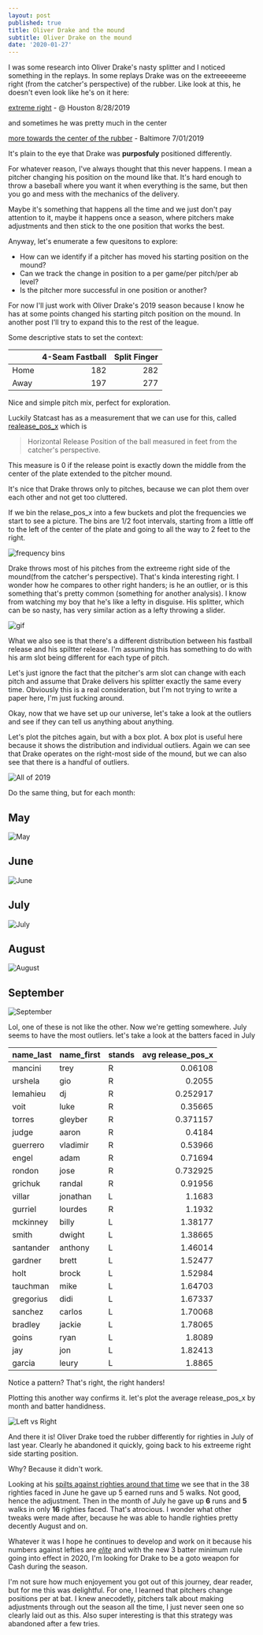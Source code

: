 ```yaml
---
layout: post
published: true
title: Oliver Drake and the mound
subtitle: Oliver Drake on the mound
date: '2020-01-27'
---
```


I was some research into Oliver Drake's nasty splitter and I noticed something in the replays. In some replays Drake was on the extreeeeeme right (from the catcher's perspective) of the rubber. Like look at this, he doesn't even look like he's on it here:

[extreme right](https://sporty-clips.mlb.com/35baefdf-5d49-4691-b891-cfcb25d9cd20.mp4) - @ Houston 8/28/2019

and sometimes he was pretty much in the center

[more towards the center of the rubber](https://sporty-clips.mlb.com/c2fb72c1-a255-468e-baa8-16955d51107b.mp4) - Baltimore 7/01/2019

It's plain to the eye that Drake was **purposfuly** positioned differently.

For whatever reason, I've always thought that this never happens. I mean a pitcher changing his position on the mound like that. It's hard enough to throw a baseball where you want it when everything is the same, but then you go and mess with the mechanics of the delivery.

Maybe it's something that happens all the time and we just don't pay attention to it, maybe it happens once a season, where pitchers make adjustments and then stick to the one position that works the best.

Anyway, let's enumerate a few quesitons to explore:

* How can we identify if a pitcher has moved his starting position on the mound?
* Can we track the change in position to a per game/per pitch/per ab level?
* Is the pitcher more successful in one position or another?

For now I'll just work with Oliver Drake's 2019 season because I know he has at some points changed his starting pitch position on the mound. In another post I'll try to expand this to the rest of the league.

Some descriptive stats to set the context:

|     |   4-Seam Fastball |   Split Finger |
|:----|------------------:|---------------:|
| Home |               182 |            282 |
| Away |               197 |            277 |

Nice and simple pitch mix, perfect for exploration.


Luckily Statcast has as a measurement that we can use for this, called [realease_pos_x](https://baseballsavant.mlb.com/csv-docs#release_pos_x) which is

> Horizontal Release Position of the ball measured in feet from the catcher's perspective.

This measure is 0 if the release point is exactly down the middle from the center of the plate extended to the pitcher mound. 

It's nice that Drake throws only to pitches, because we can plot them over each other and not get too cluttered.

If we bin the relase_pos_x into a few buckets and plot the frequencies we start to see a picture. The bins are 1/2 foot intervals, starting from a little off to the left of the center of the plate and going to all the way to 2 feet to the right.

![frequency bins](https://raw.githubusercontent.com/double-dose-larry/jup_notebooks_baseball/master/2019-01-28-drake/oliver_drake_release_pos_x.jpg)

Drake throws most of his pitches from the extreeme right side of the mound(from the catcher's perspective). That's kinda interesting right. I wonder how he compares to other right handers; is he an outlier, or is this something that's pretty common (something for another analysis). I know from watching my boy that he's like a lefty in disguise. His splitter, which can be so nasty, has very similar action as a lefty throwing a slider. 

![gif](https://s5.gifyu.com/images/file298486a51cb4cbde.md.gif)

What we also see is that there's a different distribution between his fastball release and his spiltter release. I'm assuming this has something to do with his arm slot being different for each type of pitch. 

Let's just ignore the fact that the pitcher's arm slot can change with each pitch and assume that Drake delivers his splitter exactly the same every time. Obviously this is a real consideration, but I'm not trying to write a paper here, I'm just fucking around.

Okay, now that we have set up our universe, let's take a look at the outliers and see if they can tell us anything about anything.


Let's plot the pitches again, but with a box plot. A box plot is useful here because it shows the distribution and individual outliers. Again we can see that Drake operates on the right-most side of the mound, but we can also see that there is a handful of outliers.

![All of 2019](https://raw.githubusercontent.com/double-dose-larry/jup_notebooks_baseball/master/2019-01-28-drake/Boxplot%20of%20Oliver%20Drake%20release%20position%20x%20for%202019.jpg)

Do the same thing, but for each month:

## May

![May](https://raw.githubusercontent.com/double-dose-larry/jup_notebooks_baseball/master/2019-01-28-drake/Boxplot%20of%20Oliver%20Drake%20release%20position%20x%20for%20month%20of%20May.jpg)

## June

![June](https://raw.githubusercontent.com/double-dose-larry/jup_notebooks_baseball/master/2019-01-28-drake/Boxplot%20of%20Oliver%20Drake%20release%20position%20x%20for%20month%20of%20Jun.jpg)

## July

![July](https://raw.githubusercontent.com/double-dose-larry/jup_notebooks_baseball/master/2019-01-28-drake/Boxplot%20of%20Oliver%20Drake%20release%20position%20x%20for%20month%20of%20Jul.jpg)

## August

![August](https://raw.githubusercontent.com/double-dose-larry/jup_notebooks_baseball/master/2019-01-28-drake/Boxplot%20of%20Oliver%20Drake%20release%20position%20x%20for%20month%20of%20Aug.jpg)

## September

![September](https://raw.githubusercontent.com/double-dose-larry/jup_notebooks_baseball/master/2019-01-28-drake/Boxplot%20of%20Oliver%20Drake%20release%20position%20x%20for%20month%20of%20Sep.jpg)

Lol, one of these is not like the other. Now we're getting somewhere. July seems to have the most outliers. let's take a look at the batters faced in July


|name_last   | name_first   | stands   | avg  release_pos_x |
|:------------|:-------------|:--------|----------------:|
| mancini     | trey         | R       |        0.06108  |
| urshela     | gio          | R       |        0.2055   |
| lemahieu    | dj           | R       |        0.252917 |
| voit        | luke         | R       |        0.35665  |
| torres      | gleyber      | R       |        0.371157 |
| judge       | aaron        | R       |        0.4184   |
| guerrero    | vladimir     | R       |        0.53966  |
| engel       | adam         | R       |        0.71694  |
| rondon      | jose         | R       |        0.732925 |
| grichuk     | randal       | R       |        0.91956  |
| villar      | jonathan     | L       |        1.1683   |
| gurriel     | lourdes      | R       |        1.1932   |
| mckinney    | billy        | L       |        1.38177  |
| smith       | dwight       | L       |        1.38665  |
| santander   | anthony      | L       |        1.46014  |
| gardner     | brett        | L       |        1.52477  |
| holt        | brock        | L       |        1.52984  |
| tauchman    | mike         | L       |        1.64703  |
| gregorius   | didi         | L       |        1.67337  |
| sanchez     | carlos       | L       |        1.70068  |
| bradley     | jackie       | L       |        1.78065  |
| goins       | ryan         | L       |        1.8089   |
| jay         | jon          | L       |        1.82413  |
| garcia      | leury        | L       |        1.8865   |

Notice a pattern? That's right, the right handers!

Plotting this another way confirms it. let's plot the average release_pos_x by month and batter handidness. 

![Left vs Right](https://raw.githubusercontent.com/double-dose-larry/jup_notebooks_baseball/master/2019-01-28-drake/Average%20release%20pos%20x%20by%20Month%20L%20vs%20R.jpg)

And there it is! Oliver Drake toed the rubber differently for righties in July of last year. Clearly he abandoned it quickly, going back to his extreeme right side starting position.

Why? Because it didn't work.

Looking at his [spilts against righties around that time](https://www.fangraphs.com/players/oliver-drake/8823/splits-tool?position=P&splitArr=6&strgroup=month&statgroup=1&startDate=2019-05-26&endDate=2019-09-27&filter=&statType=player&autoPt=true&players=&sort=NaN,1) we see that in the 38 righties faced in June he gave up 5 earned runs and 5 walks. Not good, hence the adjustment. Then in the month of July he gave up **6** runs and **5** walks in only **16** righties faced. That's atrocious. I wonder what other tweaks were made after, because he was able to handle righties pretty decently August and on.

Whatever it was I hope he continues to develop and work on it because his numbers against lefties are [*elite*](https://www.fangraphs.com/players/oliver-drake/8823/splits-tool?position=P&splitArr=5&strgroup=month&statgroup=1&startDate=2019-05-26&endDate=2019-09-27&filter=&statType=player&autoPt=true&players=&sort=NaN,1) and with the new 3 batter minimum rule going into effect in 2020, I'm looking for Drake to be a goto weapon for Cash during the season.

I'm not sure how much enjoyement you got out of this journey, dear reader, but for me this was delightful. For one, I learned that pitchers change positions per at bat. I knew anecodetly, pitchers talk about making adjustments through out the season all the time, I just never seen one so clearly laid out as this. Also super interesting is that this strategy was abandoned after a few tries.
